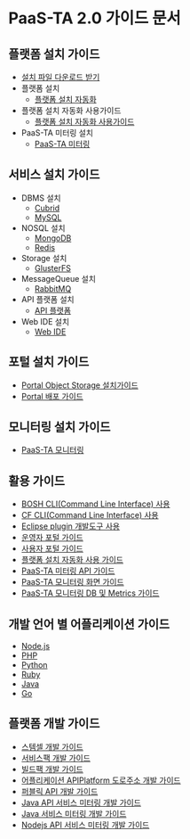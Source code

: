 # PaaS-TA 2.0 가이드 문서

## 플랫폼 설치 가이드

* [설치 파일 다운로드 받기](https://paas-ta.kr/download/package?query=&query_type=all&query_type1=all&query_type2=&start=5&display=10)
* 플랫폼 설치
  * [플랫폼 설치 자동화](install-guide/platform-install-system/paas-ta_-_-_-_-_.md)
* 플랫폼 설치 자동화 사용가이드
  * [플랫폼 설치 자동화 사용가이드](use-guide/paas-ta_-_-_-_-_.md)
* PaaS-TA 미터링 설치
  * [PaaS-TA 미터링](install-guide/metering/paas-ta_metering_-_.md)

## 서비스 설치 가이드

* DBMS 설치
  * [Cubrid](service-guide/dbms/paas-ta-cubrid.md)
  * [MySQL](service-guide/dbms/paas-ta-mysql.md)
* NOSQL 설치
  * [MongoDB](service-guide/nosql/paas-ta-mongodb.md)
  * [Redis](service-guide/nosql/paas-ta-redis.md)
* Storage 설치
  * [GlusterFS](service-guide/storage/paas-ta-glusterfs.md)
* MessageQueue 설치
  * [RabbitMQ](service-guide/messagequeue/paas-ta-rabbitmq.md)
* API 플랫폼 설치
  * [API 플랫폼](service-guide/etc/paas-ta-api.md)
* Web IDE 설치
  * [Web IDE](service-guide/webide/paas-ta-web-ide.md)

## 포털 설치 가이드

* [Portal Object Storage 설치가이드](use-guide/paas-ta-object-storage.md)
* [Portal 배포 가이드](use-guide/paas-ta-portal.md)

## 모니터링 설치 가이드

* [PaaS-TA 모니터링](https://github.com/paas-ta0812/test-1-2/tree/581ff21f2c0942b5817f22d843f84cee02490039/guide-2.0-linguine/monitoring_page.md)

## 활용 가이드

* [BOSH CLI\(Command Line Interface\) 사용](https://github.com/paas-ta0812/test-1-2/tree/581ff21f2c0942b5817f22d843f84cee02490039/guide-2.0-linguine/guide-1.0-spaghetti/Use-Guide/OpenPaaS_PaaSTA_BOSH_CLI_guide.md)
* [CF CLI\(Command Line Interface\) 사용](https://github.com/paas-ta0812/test-1-2/tree/581ff21f2c0942b5817f22d843f84cee02490039/guide-2.0-linguine/guide-1.0-spaghetti/Use-Guide/OpenPaas-CLi-guide.md)
* [Eclipse plugin 개발도구 사용](https://github.com/paas-ta0812/test-1-2/tree/581ff21f2c0942b5817f22d843f84cee02490039/guide-2.0-linguine/guide-1.0-spaghetti/Use-Guide/Open_PaaS_develop_guide.md)
* [운영자 포털 가이드](use-guide/paas-ta-_v1.0-2.md)
* [사용자 포털 가이드](use-guide/paas-ta-_v1.0.md)
* [플랫폼 설치 자동화 사용 가이드](use-guide/paas-ta_-_-_-_-_.md)
* [PaaS-TA 미터링 API 가이드](use-guide/paas-ta_usage_reporting_api_.md)
* [PaaS-TA 모니터링 화면 가이드](use-guide/paas-ta-_v1.0-1.md)
* [PaaS-TA 모니터링 DB 및 Metrics 가이드](use-guide/paas-ta-db-metrics.md)

## 개발 언어 별 어플리케이션 가이드

* [Node.js](https://github.com/paas-ta0812/test-1-2/tree/581ff21f2c0942b5817f22d843f84cee02490039/guide-2.0-linguine/guide-1.0-spaghetti/Sample-App-Guide/OpenPaaS_PaaSTA_Application_Nodejs_develope_guide.md)
* [PHP](https://github.com/paas-ta0812/test-1-2/tree/581ff21f2c0942b5817f22d843f84cee02490039/guide-2.0-linguine/guide-1.0-spaghetti/Sample-App-Guide/OpenPaaS_PaaSTA_Application_PHP_develope_guide.md)
* [Python](https://github.com/paas-ta0812/test-1-2/tree/581ff21f2c0942b5817f22d843f84cee02490039/guide-2.0-linguine/guide-1.0-spaghetti/Sample-App-Guide/OpenPaaS_PaaSTA_Application_Python_develope_guide.md)
* [Ruby](https://github.com/paas-ta0812/test-1-2/tree/581ff21f2c0942b5817f22d843f84cee02490039/guide-2.0-linguine/guide-1.0-spaghetti/Sample-App-Guide/OpenPaaS_PaaSTA_Application_Ruby_develope_guide.md)
* [Java](https://github.com/paas-ta0812/test-1-2/tree/581ff21f2c0942b5817f22d843f84cee02490039/guide-2.0-linguine/guide-1.0-spaghetti/Sample-App-Guide/OpenPaaS_PaaSTA_Application_Java_develope_guide.md)
* [Go](https://github.com/paas-ta0812/test-1-2/tree/581ff21f2c0942b5817f22d843f84cee02490039/guide-2.0-linguine/guide-1.0-spaghetti/Sample-App-Guide/OpenPaaS_PaaSTA_Application_Go_develope_guide.md)

## 플랫폼 개발 가이드

* [스템셀 개발 가이드](https://github.com/paas-ta0812/test-1-2/tree/581ff21f2c0942b5817f22d843f84cee02490039/guide-2.0-linguine/guide-1.0-spaghetti/Development-Guide/OpenPaaS_PaaSTA_Build_Stemcell_guide.md)
* [서비스팩 개발 가이드](https://github.com/paas-ta0812/test-1-2/tree/581ff21f2c0942b5817f22d843f84cee02490039/guide-2.0-linguine/guide-1.0-spaghetti/Development-Guide/ServicePack_develope_guide.md)
* [빌드팩 개발 가이드](https://github.com/paas-ta0812/test-1-2/tree/581ff21f2c0942b5817f22d843f84cee02490039/guide-2.0-linguine/guide-1.0-spaghetti/Development-Guide/Buildpack_develope_guide.md)
* [어플리케이션 APIPlatform 도로주소 개발 가이드](https://github.com/paas-ta0812/test-1-2/tree/581ff21f2c0942b5817f22d843f84cee02490039/guide-2.0-linguine/guide-1.0-spaghetti/Development-Guide/Application_APIPlatform_dorojuso_devlope_guide.md)
* [퍼블릭 API 개발 가이드](https://github.com/paas-ta0812/test-1-2/tree/581ff21f2c0942b5817f22d843f84cee02490039/guide-2.0-linguine/guide-1.0-spaghetti/Development-Guide/PublicAPI_devlope_guide.md)
* [Java API 서비스 미터링 개발 가이드](development-guide/paas-ta_java_api_-_-_-_.md)
* [Java 서비스 미터링 개발 가이드](development-guide/paas-ta_java_-_-_-_.md)
* [Nodejs API 서비스 미터링 개발 가이드](development-guide/paas-ta_node.js_api_-_-_.md)

